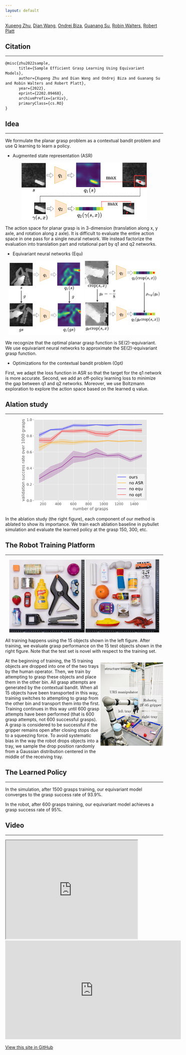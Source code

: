 ```yaml
---
layout: default
---
```


[Xupeng Zhu](https://zxp-s-works.github.io/), [Dian Wang](https://pointw.github.io), [Ondrej Biza](https://sites.google.com/view/obiza), [Guanang Su](),
[Robin Walters](http://mathserver.neu.edu/robin/), [Robert Platt](http://www.ccs.neu.edu/home/rplatt/)

## Citation

---

```
@misc{zhu2022sample,
      title={Sample Efficient Grasp Learning Using Equivariant Models}, 
      author={Xupeng Zhu and Dian Wang and Ondrej Biza and Guanang Su and Robin Walters and Robert Platt},
      year={2022},
      eprint={2202.09468},
      archivePrefix={arXiv},
      primaryClass={cs.RO}
}
```

## Idea

---
We formulate the planar grasp problem as a contextual bandit problem and use Q learning to learn a policy.

+ Augmented state representation (ASR)

<p align="center">
  <img src="images/ASR.png" alt="ASR" width="400">
</p>

The action space for planar grasp is in 3-dimension (translation along x, y axle, and rotation along z axle). It is
difficult to evaluate the entire action space in one pass for a single neural network. We instead factorize the evaluation
 into translation part and rotational part by q1 and q2 networks.

+ Equivariant neural networks (Equ)

<p align="center">
 <img src="images/equation7.png" alt="q1 equivariance" width="240" style="text-align: left">
 <img src="images/equation8.png" alt="q2 equivariance" width="240" style="text-align: right">
</p>

We recognize that the optimal planar grasp function is SE(2)-equivariant. We use equivariant neural networks to approximate
 the SE(2)-equivariant grasp function.

+ Optimizations for the contextual bandit problem (Opt)

First, we adapt the loss function in ASR so that the target for the q1 network is more accurate. Second, we add an off-policy
learning loss to minimize the gap between q1 and q2 networks. Moreover, we use Boltzmann exploration to explore the action
 space based on the learned q value.


## Alation study

---

<p align="center">
  <img src="images/ablation.png" alt="ablation" width="400">
</p>

In the ablation study (the right figure), each component of our method is ablated to show its importance. We train each 
ablation baseline in pybullet simulation and evaluate the learned policy at the grasp 150, 300, etc.



## The Robot Training Platform

---

<p align="center">
 <img src="images/training_set_15.jpg" alt="training set" width="240" style="text-align: left">
 <img src="images/test_set_easy.jpg" alt="testing set" width="235" style="text-align: right">
</p>



All training happens using the 15 objects shown in the left figure. After training, we evaluate grasp performance on 
the 15 test objects shown in the right figure. Note that the test set is novel with respect to the training set.

<div style="clear: right;">
    <p style="float: right;"><img src="images/UR5_setup.png" alt="ASR" width="200"></p>
    <p>At the beginning of training, the 15 training objects are dropped into one of the two trays
by the human operator. Then, we train by attempting to grasp these objects and place them in the other bin. All grasp
attempts are generated by the contextual bandit. When all 15 objects have been transported in this way, training switches
to attempting to grasp from the other bin and transport them into the first. Training continues in this way until 600
grasp attempts have been performed (that is 600 grasp attempts, not 600 successful grasps). A grasp is considered
to be successful if the gripper remains open after closing stops due to a squeezing force. To avoid systematic bias in
the way the robot drops objects into a tray, we sample the drop position randomly from a Gaussian distribution centered
in the middle of the receiving tray.</p>
</div>




## The Learned Policy

---

In the simulation, after 1500 grasps training, our equivariant model converges to the grasp success rate of 93.9%.

In the robot, after 600 grasps training, our equivariant model achieves a grasp success rate of 95%.



## Video

---

<iframe width="420" height="315"
src="https://youtu.be/au59crsgiKw">
</iframe> 


<iframe width="560" height="315" src="https://www.youtube.com/embed/au59crsgiKw" title="YouTube video player" frameborder="0" allow="accelerometer; autoplay; clipboard-write; encrypted-media; gyroscope; picture-in-picture" allowfullscreen></iframe>


[View this site in GitHub](https://github.com/ZXP-S-works/equivariant_grasp_site/edit/master/index.md)

